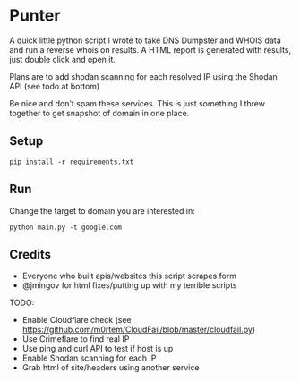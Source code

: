 # Punter

A quick little python script I wrote to take DNS Dumpster and WHOIS data and run a reverse whois on results.
A HTML report is generated with results, just double click and open it.

Plans are to add shodan scanning for each resolved IP using the Shodan API (see todo at bottom)

Be nice and don't spam these services.  This is just something I threw together to get snapshot of domain in one place.

## Setup

```pip install -r requirements.txt```

## Run

Change the target to domain you are interested in:

```python main.py -t google.com```

## Credits

* Everyone who built apis/websites this script scrapes form
* @jmingov for html fixes/putting up with my terrible scripts

TODO: 

* Enable Cloudflare check (see https://github.com/m0rtem/CloudFail/blob/master/cloudfail.py)
* Use Crimeflare to find real IP
* Use ping and curl API  to test if host is up 
* Enable Shodan scanning for each IP
* Grab html of site/headers using another service